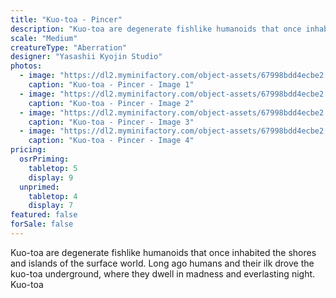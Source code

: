 ```yaml
---
title: "Kuo-toa - Pincer"
description: "Kuo-toa are degenerate fishlike humanoids that once inhabited the shores and islands of the surface world. Long ago humans and their ilk drove the kuo-toa underground, where they dwell in madness and everlasting night. Kuo-toa"
scale: "Medium"
creatureType: "Aberration"
designer: "Yasashii Kyojin Studio"
photos:
  - image: "https://dl2.myminifactory.com/object-assets/67998bdd4ecbe2.48719126/images/720X720-Kuo-toa_03_PS.jpg"
    caption: "Kuo-toa - Pincer - Image 1"
  - image: "https://dl2.myminifactory.com/object-assets/67998bdd4ecbe2.48719126/images/720X720-Kuo-toa_03_SCALE.jpg"
    caption: "Kuo-toa - Pincer - Image 2"
  - image: "https://dl2.myminifactory.com/object-assets/67998bdd4ecbe2.48719126/images/720X720-Kuo-toa_03_B.jpg"
    caption: "Kuo-toa - Pincer - Image 3"
  - image: "https://dl2.myminifactory.com/object-assets/67998bdd4ecbe2.48719126/images/720X720-Kuo-toa_03_C.jpg"
    caption: "Kuo-toa - Pincer - Image 4"
pricing:
  osrPriming:
    tabletop: 5
    display: 9
  unprimed:
    tabletop: 4
    display: 7
featured: false
forSale: false
---
```


Kuo-toa are degenerate fishlike humanoids that once inhabited the shores and islands of the surface world. Long ago humans and their ilk drove the kuo-toa underground, where they dwell in madness and everlasting night. Kuo-toa